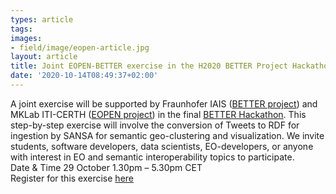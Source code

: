 ```yaml
---
types: article
tags:
images: 
- field/image/eopen-article.jpg
layout: article
title: Joint EOPEN-BETTER exercise in the H2020 BETTER Project Hackathon
date: '2020-10-14T08:49:37+02:00'
---
```

<p>
A joint exercise will be supported by Fraunhofer IAIS (<a href="https://www.ec-better.eu/" target="blank">BETTER project</a>) and MKLab ITI-CERTH (<a href="https://eopen-project.eu/" target="blank">EOPEN project</a>) in the final <a href="https://www.ec-better.eu/pages/2nd-hackathon" target="blank">BETTER Hackathon</a>. This step-by-step exercise will involve the conversion of Tweets to RDF for ingestion by SANSA for semantic geo-clustering and visualization. We invite students, software developers, data scientists, EO-developers, or anyone with interest in EO and semantic interoperability topics to participate.<br/>
Date & Time  29 October 1.30pm – 5.30pm CET<br/>
Register for this exercise <a href="https://www.eventbrite.co.uk/e/better-hackathon-2020-exercise-4-semantic-geo-clustering-with-sansa-tickets-123306825033" target="blank">here</a>
</p>
